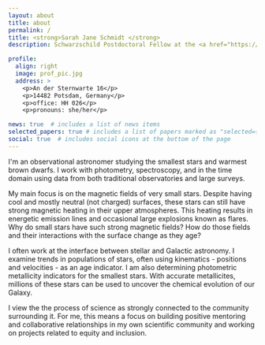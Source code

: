 ```yaml
---
layout: about
title: about
permalink: /
title: <strong>Sarah Jane Schmidt </strong>
description: Schwarzschild Postdoctoral Fellow at the <a href="https://www.aip.de">Leibniz Institute for Astrophysics - Potsdam (AIP)</a>

profile:
  align: right
  image: prof_pic.jpg
  address: >
    <p>An der Sternwarte 16</p>
    <p>14482 Potsdam, Germany</p>
    <p>office: HH 026</p>
    <p>pronouns: she/her</p>

news: true  # includes a list of news items
selected_papers: true # includes a list of papers marked as "selected={true}"
social: true  # includes social icons at the bottom of the page
---
```



I'm an observational astronomer studying the smallest stars and warmest brown dwarfs. I work with photometry, spectroscopy, and in the time domain using data from both traditional observatories and large surveys. 

My main focus is on the magnetic fields of very small stars. Despite having cool and mostly neutral (not charged) surfaces, these stars can still have strong magnetic heating in their upper atmospheres. This heating results in energetic emission lines and occasional large explosions known as flares. Why do small stars have such strong magnetic fields? How do those fields and their interactions with the surface change as they age? 

I often work at the interface between stellar and Galactic astronomy. I examine trends in populations of stars, often using kinematics - positions and velocities - as an age indicator. I am also determining photometric metallicity indicators for the smallest stars. With accurate metallicites, millions of these stars can be used to uncover the chemical evolution of our Galaxy.

I view the the process of science as strongly connected to the community surrounding it. For me, this means a focus on building positive mentoring and collaborative relationships in my own scientific community and working on projects related to equity and inclusion. 

